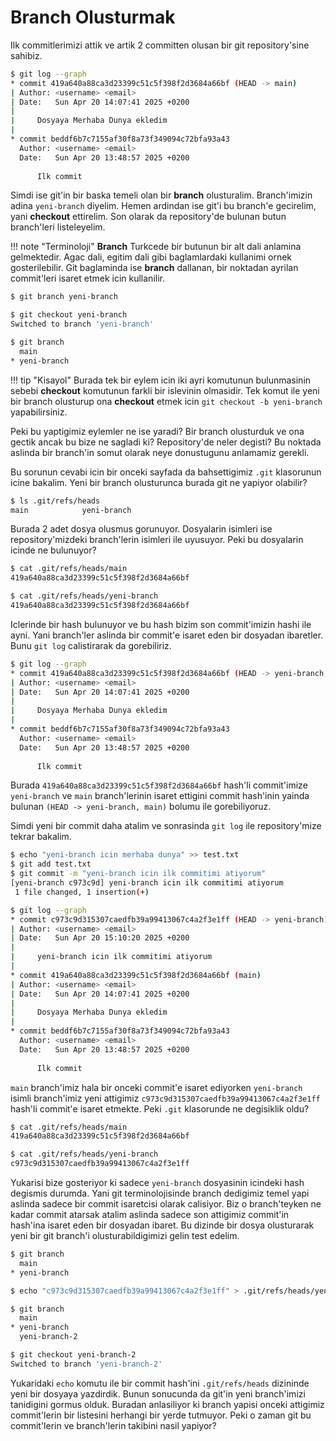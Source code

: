 # Branch Olusturmak

Ilk commitlerimizi attik ve artik 2 committen olusan bir git repository'sine sahibiz.

```bash
$ git log --graph
* commit 419a640a88ca3d23399c51c5f398f2d3684a66bf (HEAD -> main)
| Author: <username> <email>
| Date:   Sun Apr 20 14:07:41 2025 +0200
| 
|     Dosyaya Merhaba Dunya ekledim
| 
* commit beddf6b7c7155af30f8a73f349094c72bfa93a43
  Author: <username> <email>
  Date:   Sun Apr 20 13:48:57 2025 +0200
  
      Ilk commit
```

Simdi ise git'in bir baska temeli olan bir **branch** olusturalim. Branch'imizin adina `yeni-branch` diyelim. Hemen ardindan ise git'i bu branch'e gecirelim, yani **checkout** ettirelim. Son olarak da repository'de bulunan butun branch'leri listeleyelim.

!!! note "Terminoloji"
    **Branch** Turkcede bir butunun bir alt dali anlamina gelmektedir. Agac dali, egitim dali gibi baglamlardaki kullanimi ornek gosterilebilir. Git baglaminda ise **branch** dallanan, bir noktadan ayrilan commit'leri isaret etmek icin kullanilir.

```bash
$ git branch yeni-branch

$ git checkout yeni-branch
Switched to branch 'yeni-branch'

$ git branch
  main
* yeni-branch
```

!!! tip "Kisayol"
    Burada tek bir eylem icin iki ayri komutunun bulunmasinin sebebi **checkout** komutunun farkli bir islevinin olmasidir. Tek komut ile yeni bir branch olusturup ona **checkout** etmek icin `git checkout -b yeni-branch` yapabilirsiniz.

Peki bu yaptigimiz eylemler ne ise yaradi? Bir branch olusturduk ve ona gectik ancak bu bize ne sagladi ki? Repository'de neler degisti? Bu noktada aslinda bir branch'in somut olarak neye donustugunu anlamamiz gerekli.

Bu sorunun cevabi icin bir onceki sayfada da bahsettigimiz `.git` klasorunun icine bakalim. Yeni bir branch olusturunca burada git ne yapiyor olabilir?

```bash
$ ls .git/refs/heads
main            yeni-branch
```

Burada 2 adet dosya olusmus gorunuyor. Dosyalarin isimleri ise repository'mizdeki branch'lerin isimleri ile uyusuyor. Peki bu dosyalarin icinde ne bulunuyor?

```bash
$ cat .git/refs/heads/main
419a640a88ca3d23399c51c5f398f2d3684a66bf

$ cat .git/refs/heads/yeni-branch
419a640a88ca3d23399c51c5f398f2d3684a66bf
```

Iclerinde bir hash bulunuyor ve bu hash bizim son commit'imizin hashi ile ayni. Yani branch'ler aslinda bir commit'e isaret eden bir dosyadan ibaretler. Bunu `git log` calistirarak da gorebiliriz.

```bash
$ git log --graph
* commit 419a640a88ca3d23399c51c5f398f2d3684a66bf (HEAD -> yeni-branch, main)
| Author: <username> <email>
| Date:   Sun Apr 20 14:07:41 2025 +0200
| 
|     Dosyaya Merhaba Dunya ekledim
| 
* commit beddf6b7c7155af30f8a73f349094c72bfa93a43
  Author: <username> <email>
  Date:   Sun Apr 20 13:48:57 2025 +0200
  
      Ilk commit
```

Burada `419a640a88ca3d23399c51c5f398f2d3684a66bf` hash'li commit'imize `yeni-branch` ve `main` branch'lerinin isaret ettigini commit hash'inin yainda bulunan `(HEAD -> yeni-branch, main)` bolumu ile gorebiliyoruz.

Simdi yeni bir commit daha atalim ve sonrasinda `git log` ile repository'mize tekrar bakalim.

```bash
$ echo "yeni-branch icin merhaba dunya" >> test.txt
$ git add test.txt
$ git commit -m "yeni-branch icin ilk commitimi atiyorum"
[yeni-branch c973c9d] yeni-branch icin ilk commitimi atiyorum
 1 file changed, 1 insertion(+)

$ git log --graph
* commit c973c9d315307caedfb39a99413067c4a2f3e1ff (HEAD -> yeni-branch)
| Author: <username> <email>
| Date:   Sun Apr 20 15:10:20 2025 +0200
| 
|     yeni-branch icin ilk commitimi atiyorum
| 
* commit 419a640a88ca3d23399c51c5f398f2d3684a66bf (main)
| Author: <username> <email>
| Date:   Sun Apr 20 14:07:41 2025 +0200
| 
|     Dosyaya Merhaba Dunya ekledim
| 
* commit beddf6b7c7155af30f8a73f349094c72bfa93a43
  Author: <username> <email>
  Date:   Sun Apr 20 13:48:57 2025 +0200
  
      Ilk commit
```

`main` branch'imiz hala bir onceki commit'e isaret ediyorken `yeni-branch` isimli branch'imiz yeni attigimiz `c973c9d315307caedfb39a99413067c4a2f3e1ff` hash'li commit'e isaret etmekte. Peki `.git` klasorunde ne degisiklik oldu?

```bash
$ cat .git/refs/heads/main
419a640a88ca3d23399c51c5f398f2d3684a66bf

$ cat .git/refs/heads/yeni-branch
c973c9d315307caedfb39a99413067c4a2f3e1ff
```

Yukarisi bize gosteriyor ki sadece `yeni-branch` dosyasinin icindeki hash degismis durumda. Yani git terminolojisinde branch dedigimiz temel yapi aslinda sadece bir commit isaretcisi olarak calisiyor. Biz o branch'teyken ne kadar commit atarsak atalim aslinda sadece son attigimiz commit'in hash'ina isaret eden bir dosyadan ibaret. Bu dizinde bir dosya olusturarak yeni bir git branch'i olusturabildigimizi gelin test edelim.

```bash
$ git branch
  main
* yeni-branch

$ echo "c973c9d315307caedfb39a99413067c4a2f3e1ff" > .git/refs/heads/yeni-branch-2

$ git branch
  main
* yeni-branch
  yeni-branch-2

$ git checkout yeni-branch-2
Switched to branch 'yeni-branch-2'
```

Yukaridaki `echo` komutu ile bir commit hash'ini `.git/refs/heads` dizininde yeni bir dosyaya yazdirdik. Bunun sonucunda da git'in yeni branch'imizi tanidigini gormus olduk. Buradan anlasiliyor ki branch yapisi onceki attigimiz commit'lerin bir listesini herhangi bir yerde tutmuyor. Peki o zaman git bu commit'lerin ve branch'lerin takibini nasil yapiyor?